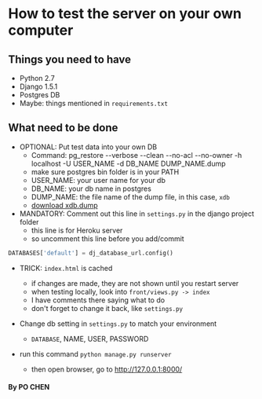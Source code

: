 # How to test the server on your own computer

## Things you need to have

* Python 2.7
* Django 1.5.1
* Postgres DB
* Maybe: things mentioned in `requirements.txt`

## What need to be done

* OPTIONAL: Put test data into your own DB
	- Command: pg_restore --verbose --clean --no-acl --no-owner -h localhost -U USER_NAME -d DB_NAME DUMP_NAME.dump
	- make sure postgres bin folder is in your PATH
	- USER_NAME: your user name for your db
	- DB_NAME: your db name in postgres
	- DUMP_NAME: the file name of the dump file, in this case, `xdb`
	- [download xdb.dump](https://s3-ap-southeast-2.amazonaws.com/pochen-temp/xdb.dump)
* MANDATORY: Comment out this line in `settings.py` in the django project folder
	- this line is for Heroku server
	- so uncomment this line before you add/commit

```python
DATABASES['default'] = dj_database_url.config()
```

* TRICK: `index.html` is cached
	- if changes are made, they are not shown until you restart server
	- when testing locally, look into `front/views.py -> index`
	- I have comments there saying what to do
	- don't forget to change it back, like `settings.py`


* Change db setting in `settings.py` to match your environment
	- `DATABASE`, NAME, USER, PASSWORD
* run this command `python manage.py runserver`
	- then open browser, go to http://127.0.0.1:8000/

#### By PO CHEN